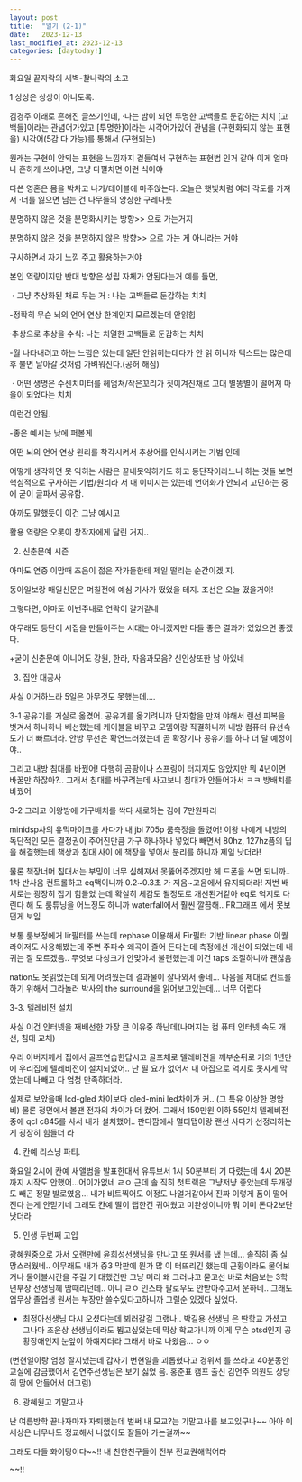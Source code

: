 ```yaml
---
layout: post
title:  "일기 (2-1)"
date:   2023-12-13
last_modified_at: 2023-12-13
categories: [daytoday!]
---
```


화요일 끝자락의 새벽-찰나락의 소고

1 상상은 상상이 아니도록.

김경주 이래로 흔해진 글쓰기인데, ·나는 밤이 되면 투명한 고백들로 둔갑하는 치치 [고백들]이라는 관념어가있고 [투명한]이라는 시각어가있어 관념을 (구현화되지 않는 표현을) 시각어(5감 다 가능)를 통해서 (구현되는)

원래는 구현이 안되는 표현을 느낌까지 곁들여서 구현하는 표현법 인거 같아 이게 얼마나 흔하게 쓰이냐면, 그냥 다펼치면 이런 식이야

다쓴 영혼은 몸을 박차고 나가/테이블에 마주앉는다. 오늘은 햇빛처럼 여러 각도를 가져서 ·너를 잃으면 남는 건 나무들의 앙상한 구레나룻

분명하지 않은 것을 분명화시키는 방향>> 으로 가는거지

분명하지 않은 것을 분명하지 않은 방향>> 으로 가는 게 아니라는 거야

구사하면서 자기 느낌 주고 활용하는거야

본인 역량이지만 반대 방향은 성립 자체가 안된다는거 예를 들면,

ㆍ그냥 추상화된 채로 두는 거 : 나는 고백들로 둔갑하는 치치

-정확히 무슨 뇌의 언어 연상 한계인지 모르겠는데 안읽힘

·추상으로 추상을 수식: 나는 치열한 고백들로 둔갑하는 치치

-월 나타내려고 하는 느낌은 있는데 일단 안읽히는데다가 안 읽 히니까 텍스트는 많은데 후 불면 날아갈 것처럼 가벼워진다.(공허 해짐)

ㆍ어떤 생명은 수센치미터를 헤엄쳐/작은꼬리가 짓이겨진채로 고대 별똥별이 떨어져 마을이 되었다는 치치

이런건 안됨.

-좋은 예시는 낮에 퍼볼게

어떤 뇌의 언어 연상 원리를 착각시켜서 추상어를 인식시키는 기법 인데

어떻게 생각하면 못 익히는 사람은 끝내못익히기도 하고 등단작이라느니 하는 것들 보면 핵심적으로 구사하는 기법/원리라 서 내 이미지는 있는데 언어화가 안되서 고민하는 중에 굳이 글파서 공유함.

아까도 말했듯이 이건 그냥 예시고

활용 역량은 오롯이 창작자에게 달린 거지..

2. 신춘문예 시즌

아마도 연중 이맘때 즈음이 젊은 작가들한테 제일 떨리는 순간이겠 지.

동아일보랑 매일신문은 며칠전에 예심 기사가 떴었을 테지. 조선은 오늘 떴을거야!

그렇다면, 아마도 이번주내로 연락이 갈거같네

아무래도 등단이 시집을 만들어주는 시대는 아니겠지만 다들 좋은 결과가 있었으면 좋겠다.

+굳이 신춘문예 아니어도 강원, 한라, 자음과모음? 신인상또한 남 아있네

3. 집안 대공사

사실 이거하느라 5일은 아무것도 못했는데....

3-1 공유기를 거실로 옮겼어. 공유기를 옮기려니까 단자함을 만져 야해서 랜선 피복을 벗겨서 하나하나 배선했는데 케이블을 바꾸고 모뎀이랑 직결하니까 내방 컴퓨터 유선속도가 더 빠르더라. 안방 무선은 확연느러졌는데 곧 확장기나 공유기를 하나 더 달 예정이 야..

그리고 내방 침대를 바꿨어! 다행히 곰팡이나 스프링이 터지지도 않았지만 뭐 4년이면 바꿀만 하잖아?.. 그래서 침대를 바꾸려는데 사고보니 침대가 안들어가서 ㅋㅋ 방배치를 바꿨어

3-2 그리고 이왕방에 가구배치를 싹다 새로하는 김에 7만원파리

minidsp사의 유믹마이크를 사다가 내 jbl 705p 룸측정을 돌렸어! 이왕 나에게 내방의 독단적인 모든 결정권이 주어진만큼 가구 하나하나 넣었다 빼면서 80hz, 127hz픔의 딥을 해결했는데 책상과 침대 사이 에 책장을 넣어서 분리를 하니까 제일 낫더라!

물론 책장너머 침대서는 부밍이 너무 심해져서 못뚫어주겠지만 헤 드폰을 쓰면 되니까.. 1차 반사음 컨트롤하고 eq맥이니까 0.2~0.3초 가 저음~고음에서 유지되더라! 저번 배치로는 굉장히 잡기 힘들었 는데 확실히 체감도 될정도로 개선된거같아 eq로 억지로 다린다 해 도 룸튜닝을 어느정도 하니까 waterfall에서 훨씬 깔끔해.. FR그래프 에서 못보던게 보임

보통 룸보정에거 lir필터를 쓰는데 rephase 이용해서 Fir필터 기반 linear phase 이퀄라이저도 사용해봤는데 주변 주파수 왜곡이 줄어 든다는데 측정에선 개선이 되었는데 내귀는 잘 모르겠음.. 무엇보 다싱크가 안맞아서 불편했는데 이건 taps 조절하니까 괜찮음

nation도 못읽었는데 되게 어려웠는데 결과물이 잘나와서 좋네... 나음을 제대로 컨트롤하기 위해서 그라놀러 박사의 the surround을 읽어보고있는데... 너무 어렵다

3-3. 텔레비전 설치

사실 이건 인터넷을 재배선한 가장 큰 이유중 하난데(나머지는 컴 퓨터 인터넷 속도 개선, 침대 교체)

우리 아버지께서 집에서 골프연습한답시고 골프채로 텔레비전을 깨부순뒤로 거의 1년만에 우리집에 텔레비전이 설치되었어.. 난 필 요가 없어서 내 아집으로 억지로 못사게 막았는데 나빼고 다 엄청 만족하더라.

실제로 보았을때 Icd-gled 차이보다 qled-mini led차이가 커.. (그 특유 이상한 명암비) 물론 정면에서 볼땐 전자의 차이가 더 컸어. 그래서 150만원 이하 55인치 텔레비전중에 qcl c845를 사서 내가 설치했어.. 판다팜에사 멀티탭이랑 랜선 사다가 선정리하는게 굉장히 힘들더 라

4. 칸예 리스닝 파티.

화요일 2시에 칸예 새앨범을 발표한대서 유튜브서 1시 50분부터 기 다렸는데 4시 20분까지 시작도 안했어...어이가없네 ㄹㅇ 근데 솔 직히 첫트랙은 그냥저냥 좋았는데 두개정도 빼곤 정말 발로였음... 내가 비트찍어도 이정도 나얼거같아서 진짜 이렇게 폼이 떨어진다 는게 안믿기네 그래도 칸예 딸이 랩한건 귀여웠고 미완성이니까 뭐 이미 돈다2보단 낫더라

5. 인생 두번째 고입

광혜원중으로 가서 오랜만에 윤희성선생님을 만나고 또 원서를 냈 는데... 솔직히 좀 실망스러웠네.. 아무래도 내가 중3 막판에 뭔가 많 이 터뜨리긴 했는데 근황이라도 물어보거나 물어볼시간을 주길 기 대했건만 그냥 머리 왜 그러냐고 묻고선 바로 처음보는 3학년부장 선생님께 땀때리던데.. 아니 ㄹㅇ 인스타 팔로우도 안받아주고서 운하네.. 그래도 업무상 졸업생 원서는 부장만 쓸수있다고하니까 그럴순 있겠다 싶었다.

+ 최정아선생님 다시 오셨다는데 뵈러갈걸 그랬나.. 박길용 선생님 은 딴학교 가셨고 그나마 조윤상 선생님이라도 뵙고싶었는데 막상 학교가니까 이게 무슨 ptsd인지 공황장애인지 눈앞이 하얘지더라 그래서 바로 나왔음... ㅇㅇ

(변현일이랑 엄청 잘지냈는데 갑자기 변현일을 괴롭혔다고 경위서 를 쓰라고 40분동안 교실에 감금했어서 김연주선생님은 보기 싫었 음. 홍준표 캠프 출신 김언주 의원도 상당히 맘에 안들어서 더그럼)

6. 광혜원고 기말고사

난 여름방학 끝나자마자 자퇴했는데 벌써 내 모교?는 기말고사를 보고있구나~~ 아아 이 세상은 너무나도 정교해서 나없이도 잘돌아 가는걸까~~

그래도 다들 화이팅이다~~!! 내 친한친구들이 전부 전교권해먹어라

~~!!
